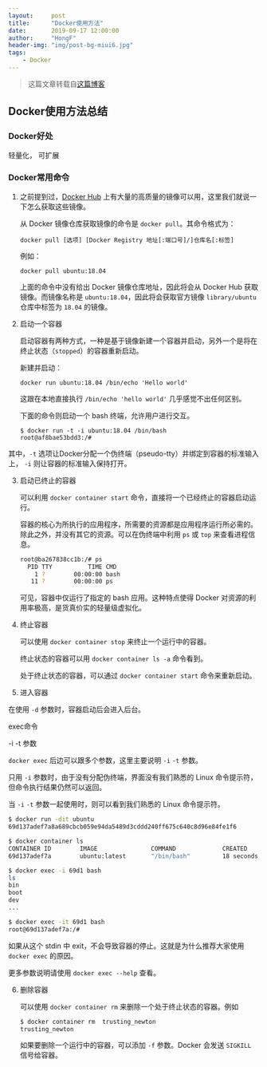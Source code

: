 ```yaml
---
layout:     post
title:      "Docker使用方法"
date:       2019-09-17 12:00:00
author:     "HongF"
header-img: "img/post-bg-miui6.jpg"
tags:
    - Docker
---
```


> 这篇文章转载自[这篇博客](https://yeasy.gitbooks.io/docker_practice/install/ubuntu.html)

## Docker使用方法总结

### Docker好处

轻量化， 可扩展



### Docker常用命令

1. 之前提到过，[Docker Hub](https://hub.docker.com/explore/) 上有大量的高质量的镜像可以用，这里我们就说一下怎么获取这些镜像。

   从 Docker 镜像仓库获取镜像的命令是 `docker pull`。其命令格式为：

   ```
   docker pull [选项] [Docker Registry 地址[:端口号]/]仓库名[:标签]
   ```

   例如：

   ```
   docker pull ubuntu:18.04
   ```

   上面的命令中没有给出 Docker 镜像仓库地址，因此将会从 Docker Hub 获取镜像。而镜像名称是 `ubuntu:18.04`，因此将会获取官方镜像 `library/ubuntu` 仓库中标签为 `18.04` 的镜像。

2. 启动一个容器

   启动容器有两种方式，一种是基于镜像新建一个容器并启动，另外一个是将在终止状态（`stopped`）的容器重新启动。

   新建并启动：

   ```
   docker run ubuntu:18.04 /bin/echo 'Hello world'
   ```

   这跟在本地直接执行 `/bin/echo 'hello world'` 几乎感觉不出任何区别。

   下面的命令则启动一个 bash 终端，允许用户进行交互。

   ```
   $ docker run -t -i ubuntu:18.04 /bin/bash
   root@af8bae53bdd3:/#
   ```

   

其中，`-t` 选项让Docker分配一个伪终端（pseudo-tty）并绑定到容器的标准输入上， `-i` 则让容器的标准输入保持打开。

3. 启动已终止的容器

   可以利用 `docker container start` 命令，直接将一个已经终止的容器启动运行。

   容器的核心为所执行的应用程序，所需要的资源都是应用程序运行所必需的。除此之外，并没有其它的资源。可以在伪终端中利用 `ps` 或 `top` 来查看进程信息。

   ```bash
   root@ba267838cc1b:/# ps
     PID TTY          TIME CMD
       1 ?        00:00:00 bash
      11 ?        00:00:00 ps
   ```

   可见，容器中仅运行了指定的 bash 应用。这种特点使得 Docker 对资源的利用率极高，是货真价实的轻量级虚拟化。

4. 终止容器

   可以使用 `docker container stop` 来终止一个运行中的容器。

   终止状态的容器可以用 `docker container ls -a` 命令看到。

   处于终止状态的容器，可以通过 `docker container start` 命令来重新启动。

5. 进入容器

在使用 `-d` 参数时，容器启动后会进入后台。

exec命令

-i -t 参数

`docker exec` 后边可以跟多个参数，这里主要说明 `-i` `-t` 参数。

只用 `-i` 参数时，由于没有分配伪终端，界面没有我们熟悉的 Linux 命令提示符，但命令执行结果仍然可以返回。

当 `-i` `-t` 参数一起使用时，则可以看到我们熟悉的 Linux 命令提示符。

```bash
$ docker run -dit ubuntu
69d137adef7a8a689cbcb059e94da5489d3cddd240ff675c640c8d96e84fe1f6

$ docker container ls
CONTAINER ID        IMAGE               COMMAND             CREATED             STATUS              PORTS               NAMES
69d137adef7a        ubuntu:latest       "/bin/bash"         18 seconds ago      Up 17 seconds                           zealous_swirles

$ docker exec -i 69d1 bash
ls
bin
boot
dev
...

$ docker exec -it 69d1 bash
root@69d137adef7a:/#
```

如果从这个 stdin 中 exit，不会导致容器的停止。这就是为什么推荐大家使用 `docker exec` 的原因。

更多参数说明请使用 `docker exec --help` 查看。

6. 删除容器

   可以使用 `docker container rm` 来删除一个处于终止状态的容器。例如

   ```bash
   $ docker container rm  trusting_newton
   trusting_newton
   ```

   如果要删除一个运行中的容器，可以添加 `-f` 参数。Docker 会发送 `SIGKILL` 信号给容器。

   

   